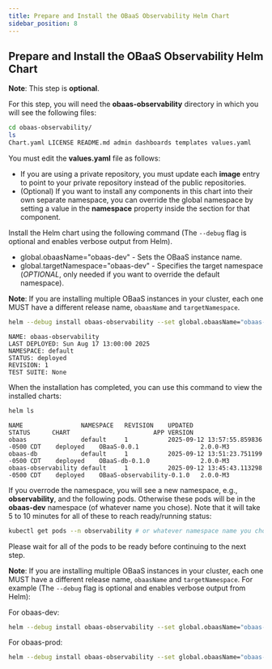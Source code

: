 ```yaml
---
title: Prepare and Install the OBaaS Observability Helm Chart
sidebar_position: 8
---
```

## Prepare and Install the OBaaS Observability Helm Chart

**Note**: This step is **optional**.

For this step, you will need the **obaas-observability** directory in
which you will see the following files:

```bash
cd obaas-observability/
ls
Chart.yaml LICENSE README.md admin dashboards templates values.yaml
```

You must edit the **values.yaml** file as follows:

- If you are using a private repository, you must update each **image** entry to point to your private repository instead of the  public repositories.
- (Optional) If you want to install any components in this chart into their own separate namespace, you can override the global namespace by setting a value in the **namespace** property inside the section for that component.

Install the Helm chart using the following command (The `--debug` flag is optional and enables verbose output from Helm).

- global.obaasName="obaas-dev" - Sets the OBaaS instance name.
- global.targetNamespace="obaas-dev" - Specifies the target namespace (*OPTIONAL*, only needed if you want to override the default namespace).

**Note**: If you are installing multiple OBaaS instances in your cluster, each one MUST have a different release name, `obaasName` and `targetNamespace`.

```bash
helm --debug install obaas-observability --set global.obaasName="obaas-dev" --set global.targetNamespace="obaas-dev" ./
```

```log
NAME: obaas-observability
LAST DEPLOYED: Sun Aug 17 13:00:00 2025
NAMESPACE: default
STATUS: deployed
REVISION: 1
TEST SUITE: None
```

When the installation has completed, you can use this command to view the installed charts:

```bash
helm ls
```

```text
NAME               	NAMESPACE	REVISION	UPDATED                             	STATUS  	CHART                    	APP VERSION
obaas              	default  	1       	2025-09-12 13:57:55.859836 -0500 CDT	deployed	OBaaS-0.0.1              	2.0.0-M3   
obaas-db           	default  	1       	2025-09-12 13:51:23.751199 -0500 CDT	deployed	OBaaS-db-0.1.0           	2.0.0-M3   
obaas-observability	default  	1       	2025-09-12 13:45:43.113298 -0500 CDT	deployed	OBaaS-observability-0.1.0	2.0.0-M3 
```

If you overrode the namespace, you will see a new namespace, e.g., **observability**, and the following pods. Otherwise these pods will be in the **obaas-dev** namespace (of whatever name you chose). Note that it will take 5 to 10 minutes for all of these to reach ready/running status:

```bash
kubectl get pods --n observability # or whatever namespace name you chose
```

Please wait for all of the pods to be ready before continuing to the next step.

**Note**: If you are installing multiple OBaaS instances in your cluster, each one MUST have a different release name, `obaasName` and `targetNamespace`. For example (The `--debug` flag is optional and enables verbose output from Helm):

For obaas-dev:

```bash
helm --debug install obaas-observability --set global.obaasName="obaas-dev" --set global.targetNamespace="obaas-dev" ./ 
```

For obaas-prod:

```bash
helm --debug install obaas-observability --set global.obaasName="obaas-prod" --set global.targetNamespace="obaas-prod" ./ 
```
